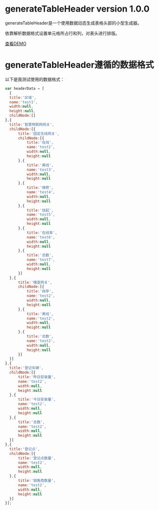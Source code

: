 # generateTableHeader version 1.0.0

  generateTableHeader是一个使用数据动态生成表格头部的小型生成器。

  依靠解析数据格式设置单元格所占行和列，对表头进行排版。

  [查看DEMO]( https://linnanli.github.io/generateTableHeader/)

  # generateTableHeader遵循的数据格式

  以下是我测试使用的数据格式：

  ```javascript
  var headerData = [
	{
	title:'区域',
	name:'test1',
	width:null,
	height:null,
	childNode:[]
},{
	title:'智慧物联网网关',
	childNode:[{
		title:'固定无线网关',
		childNode:[{
			title:'在线',
			name:'test2',
			width:null,
			height:null
		},{
			title:'离线',
			name:'test3',
			width:null,
			height:null
		},{
			title:'维修',
			name:'test4',
			width:null,
			height:null
		},{
			title:'挂起',
			name:'test5',
			width:null,
			height:null
		},{
			title:'在线率',
			name:'test6',
			width:null,
			height:null
		},{
			title:'总数',
			name:'test7',
			width:null,
			height:null
		}]
	},{
		title:'稽查网关',
		childNode:[{
			title:'岗亭',
			name:'test2',
			width:null,
			height:null
		},{
			title:'离线',
			name:'test2',
			width:null,
			height:null
		},{
			title:'总数',
			name:'test2',
			width:null,
			height:null
		}]
	}]
},{
	title:'登记车辆',
	childNode:[{
		title:'昨日安装量',
		name:'test2',
		width:null,
		height:null
	},{
		title:'今日安装量',
		name:'test2',
		width:null,
		height:null
	},{
		title:'总数',
		name:'test2',
		width:null,
		height:null
	}]
},{
	title:'登记点',
	childNode:[{
		title:'登记点数量',
		name:'test2',
		width:null,
		height:null
	},{
		title:'销售商数量',
		name:'test2',
		width:null,
		height:null
	}]
}];
```